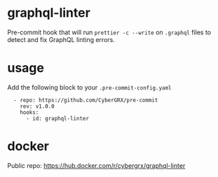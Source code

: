 # graphql-linter
Pre-commit hook that will run `prettier -c --write` on `.graphql` files to detect and fix GraphQL linting errors.

# usage
Add the following block to your `.pre-commit-config.yaml`
```
  - repo: https://github.com/CyberGRX/pre-commit
    rev: v1.0.0
    hooks:
      - id: graphql-linter
```

# docker
Public repo: https://hub.docker.com/r/cybergrx/graphql-linter
